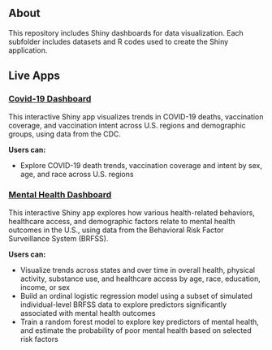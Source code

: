 ## About
This repository includes Shiny dashboards for data visualization. Each subfolder includes datasets and R codes used to create the Shiny application.

## Live Apps
### [Covid-19 Dashboard](https://jpark23.shinyapps.io/covid_deaths/)
This interactive Shiny app visualizes trends in COVID-19 deaths, vaccination coverage, and vaccination intent across U.S. regions and demographic groups, using data from the CDC.

**Users can:**
- Explore COVID-19 death trends, vaccination coverage and intent by sex, age, and race across U.S. regions


### [Mental Health Dashboard](https://jpark23.shinyapps.io/mental_health/)
This interactive Shiny app explores how various health-related behaviors, healthcare access, and demographic factors relate to mental health outcomes in the U.S., using data from the Behavioral Risk Factor Surveillance System (BRFSS).

**Users can:**
- Visualize trends across states and over time in overall health, physical activity, substance use, and healthcare access by age, race, education, income, or sex
- Build an ordinal logistic regression model using a subset of simulated individual-level BRFSS data to explore predictors significantly associated with mental health outcomes
- Train a random forest model to explore key predictors of mental health, and estimate the probability of poor mental health based on selected risk factors